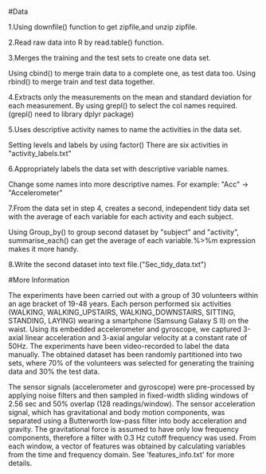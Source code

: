#Data

1.Using downfile() function to get zipfile,and unzip zipfile.

2.Read raw data into R by read.table() function.

3.Merges the training and the test sets to create one data set.

Using cbind() to merge train data to a complete one,
as test data too. Using rbind() to merge train and test data together.

4.Extracts only the measurements on the mean and standard deviation for each measurement. By using grepl() to
select the col names required.(grepl() need to library dplyr package) 

5.Uses descriptive activity names to name the activities in the data set.

Setting levels and labels by using factor()
There are six activities in "activity_labels.txt"

6.Appropriately labels the data set with descriptive variable names.

Change some names into more descriptive names. For example: "Acc" -> "Accelerometer"

7.From the data set in step 4, creates a second,
independent tidy data set with the average of each variable for each activity and each subject.

Using Group_by() to group second dataset by "subject" and "activity", summarise_each() can get the 
average of each variable.%>%m expression makes it more handy.

8.Write the second dataset into text file.("Sec_tidy_data.txt")

#More Information

The experiments have been carried out with a group of 30 volunteers within an age bracket of 19-48 years. Each person performed six activities (WALKING, WALKING_UPSTAIRS, WALKING_DOWNSTAIRS, SITTING, STANDING, LAYING) wearing a smartphone (Samsung Galaxy S II) on the waist. Using its embedded accelerometer and gyroscope, we captured 3-axial linear acceleration and 3-axial angular velocity at a constant rate of 50Hz. The experiments have been video-recorded to label the data manually. The obtained dataset has been randomly partitioned into two sets, where 70% of the volunteers was selected for generating the training data and 30% the test data. 

The sensor signals (accelerometer and gyroscope) were pre-processed by applying noise filters and then sampled in fixed-width sliding windows of 2.56 sec and 50% overlap (128 readings/window). The sensor acceleration signal, which has gravitational and body motion components, was separated using a Butterworth low-pass filter into body acceleration and gravity. The gravitational force is assumed to have only low frequency components, therefore a filter with 0.3 Hz cutoff frequency was used. From each window, a vector of features was obtained by calculating variables from the time and frequency domain. See 'features_info.txt' for more details. 
